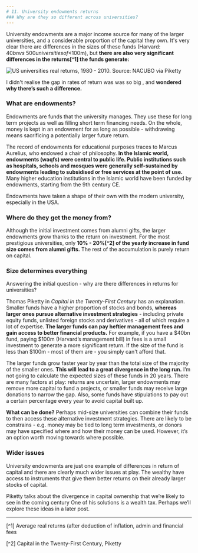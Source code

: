 ```yaml
---
# 11. University endowments returns
### Why are they so different across universities?
---
```


University endowments are a major income source for many of the larger universities, and a considerable proportion of the capital they own. It's very clear there are differences in the sizes of these funds (Harvard: $40bn vs ~500 universities of <$100m), but __there are also very significant differences in the returns[^1] the funds generate:__

![US universities real returns, 1980 - 2010. Source: NACUBO via Piketty]()

I didn't realise the gap in rates of return was was so big , and __wondered why there’s such a difference.__

### What are endowments?
Endowments are funds that the university manages. They use these for long term projects as well as filling short term financing needs. On the whole, money is kept in an endowment for as long as possible - withdrawing means sacrificing a potentially larger future return.

The record of endowments for educational purposes traces to Marcus Aurelius, who endowed a chair of philosophy. __In the Islamic world, endowments (waqfs) were central to public life. Public institutions such as hospitals, schools and mosques were generally self-sustained by endowments leading to subsidised or free services at the point of use.__ Many higher education institutions in the Islamic world have been funded by endowments, starting from the 9th century CE.

Endowments have taken a shape of their own with the modern university, especially in the USA.

### Where do they get the money from?
Although the initial investment comes from alumni gifts, the larger endowments grow thanks to the return on investment. For the most prestigious universities, only __10% - 20%[^2] of the yearly increase in fund size comes from alumni gifts.__ The rest of the accumulation is purely return on capital.

### Size determines everything
Answering the initial question - why are there differences in returns for universities?

Thomas Piketty in _Capital in the Twenty-First Century_ has an explanation. Smaller funds have a higher proportion of stocks and bonds, __whereas larger ones pursue alternative investment strategies__ - including private equity funds, unlisted foreign stocks and derivatives - all of which require a lot of expertise. __The larger funds can pay heftier management fees and gain access to better financial products.__ For example, if you have a $40bn fund, paying $100m (Harvard’s management bill) in fees is a small investment to generate a more significant return. If the size of the fund is less than $100m - most of them are - you simply can't afford that.

The larger funds grow faster year by year than the total size of the majority of the smaller ones. __This will lead to a great divergence in the long run.__ I’m not going to calculate the expected sizes of these funds in 20 years. There are many factors at play: returns are uncertain, larger endowments may remove more capital to fund a projects, or smaller funds may receive large donations to narrow the gap. Also, some funds have stipulations to pay out a certain percentage every year to avoid capital built up.

__What can be done?__ Perhaps mid-size universities can combine their funds to then access these alternative investment strategies. There are likely to be constrains - e.g. money may be tied to long term investments, or donors may have specified where and how their money can be used. However, it’s an option worth moving towards where possible.

### Wider issues
University endowments are just one example of differences in return of capital and there are clearly much wider issues at play. The wealthy have access to instruments that give them better returns on their already larger stocks of capital.

Piketty talks about the divergence in capital ownership that we’re likely to see in the coming century One of his solutions is a wealth tax. Perhaps we’ll explore these ideas in a later post.

----

[^1] Average real returns (after deduction of inflation, admin and financial fees

[^2] Capital in the Twenty-First Century, Piketty

